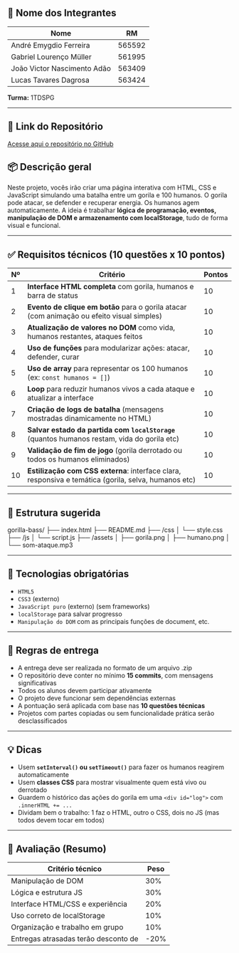 ## 👥 Nome dos Integrantes

| Nome                          | RM      |
|-------------------------------|---------|
| André Emygdio Ferreira        | 565592  |
| Gabriel Lourenço Müller       | 561995  |
| João Victor Nascimento Adão   | 563409  |
| Lucas Tavares Dagrosa         | 563424  |

**Turma:** 1TDSPG

---

## 🔗 Link do Repositório

[Acesse aqui o repositório no GitHub](https://github.com/Grupo-jag-Fiap/gorilla-bass)
## 📦 Descrição geral

Neste projeto, vocês irão criar uma página interativa com HTML, CSS e JavaScript simulando uma batalha entre um gorila e 100 humanos. O gorila pode atacar, se defender e recuperar energia. Os humanos agem automaticamente. A ideia é trabalhar **lógica de programação, eventos, manipulação de DOM e armazenamento com localStorage**, tudo de forma visual e funcional.

---

## ✅ Requisitos técnicos (10 questões x 10 pontos)

| Nº | Critério                                                                                                                                                     | Pontos |
|----|---------------------------------------------------------------------------------------------------------------|--------|
| 1  | **Interface HTML completa** com gorila, humanos e barra de status                                                    | 10     |
| 2  | **Evento de clique em botão** para o gorila atacar (com animação ou efeito visual simples)               | 10     |
| 3  | **Atualização de valores no DOM** como vida, humanos restantes, ataques feitos                              | 10     |
| 4  | **Uso de funções** para modularizar ações: atacar, defender, curar                                                      | 10     |
| 5  | **Uso de array** para representar os 100 humanos (ex: `const humanos = []`)                                      | 10     |
| 6  | **Loop** para reduzir humanos vivos a cada ataque e atualizar a interface                                           | 10     |
| 7  | **Criação de logs de batalha** (mensagens mostradas dinamicamente no HTML)                                | 10     |
| 8  | **Salvar estado da partida com `localStorage`** (quantos humanos restam, vida do gorila etc)            | 10     |
| 9  | **Validação de fim de jogo** (gorila derrotado ou todos os humanos eliminados)                               | 10     |
| 10 | **Estilização com CSS externa**: interface clara, responsiva e temática (gorila, selva, humanos etc)    | 10     |

---

## 📁 Estrutura sugerida
gorilla-bass/
├── index.html
├── README.md
├── /css
│   └── style.css
├── /js
│   └── script.js
├── /assets
│   ├── gorila.png
│   ├── humano.png
│   └── som-ataque.mp3

---

## 🔧 Tecnologias obrigatórias

- `HTML5`
- `CSS3` (externo)
- `JavaScript puro` (externo) (sem frameworks)
- `localStorage` para salvar progresso
- `Manipulação do DOM` com  as principais funções de document, etc.

---

## 📝 Regras de entrega

- A entrega deve ser realizada no formato de um arquivo .zip
- O repositório deve conter no mínimo **15 commits**, com mensagens significativas
- Todos os alunos devem participar ativamente
- O projeto deve funcionar sem dependências externas
- A pontuação será aplicada com base nas **10 questões técnicas**
- Projetos com partes copiadas ou sem funcionalidade prática serão desclassificados

---

## 💡 Dicas

- Usem **`setInterval()` ou `setTimeout()`** para fazer os humanos reagirem automaticamente
- Usem **classes CSS** para mostrar visualmente quem está vivo ou derrotado
- Guardem o histórico das ações do gorila em uma `<div id="log">` com `.innerHTML += ...`
- Dividam bem o trabalho: 1 faz o HTML, outro o CSS, dois no JS (mas todos devem tocar em todos)

---

## 📘 Avaliação (Resumo)

| Critério técnico                                       | Peso |
|--------------------------------------------|-------|
| Manipulação de DOM                            | 30%  |
| Lógica e estrutura JS                              | 30%  |
| Interface HTML/CSS e experiência         | 20%  |
| Uso correto de localStorage                   | 10%  |
| Organização e trabalho em grupo         | 10%  |
| Entregas atrasadas terão desconto  de  | -20% |

